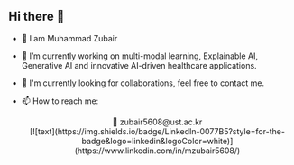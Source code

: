 ## Hi there 👋
- 🌱 I am Muhammad Zubair
- 🔭 I’m currently working on multi-modal learning, Explainable AI, Generative AI and innovative AI-driven healthcare applications.
- 💬 I'm currently looking for collaborations, feel free to contact me.
- 📫 How to reach me: <br />

  <div align="center">
       📧 zubair5608@ust.ac.kr <br /> 
           [![text](https://img.shields.io/badge/LinkedIn-0077B5?style=for-the-badge&logo=linkedin&logoColor=white)](https://www.linkedin.com/in/mzubair5608/)
<!--
**Zubair-Akb/Zubair-Akb** is a ✨ _special_ ✨ repository because its `README.md` (this file) appears on your GitHub profile.

Here are some ideas to get you started:

- 🔭 I’m currently working on ...
- 🌱 I’m currently learning ...
- 👯 I’m looking to collaborate on ...
- 🤔 I’m looking for help with ...
- 💬 Ask me about ...
- 📫 How to reach me: ...
- 😄 Pronouns: ...
- ⚡ Fun fact: ...
-->
